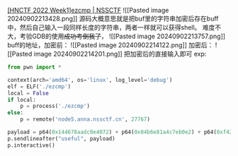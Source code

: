 [[HNCTF 2022 Week1]ezcmp | NSSCTF](https://www.nssctf.cn/problem/2929)
![[Pasted image 20240902213428.png]]
源码大概意思就是把buf里的字符串加密后存在buff中，然后自己输入一段同样长度的字符串，两者一样就可以获得shell。
难度不大，考验GDB的使用~~成功考倒我了~~，
![[Pasted image 20240902213757.png]]
buff的地址，加密前：
![[Pasted image 20240902214122.png]]
加密后：
![[Pasted image 20240902214201.png]]
把加密后的直接输入即可
exp:
```python
from pwn import *

context(arch='amd64', os='linux', log_level='debug')
elf = ELF('./ezcmp')
local = False
if local:
    p = process('./ezcmp')
else:
    p = remote('node5.anna.nssctf.cn', 27767)

payload = p64(0x144678aadc0e4072) + p64(0x84b6e81a4c7eb0e2) + p64(0xf426588abcee2052) + p64(0x0000c8cb2c5e90c2)
p.sendlineafter("useful", payload)
p.interactive()
```